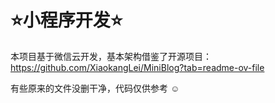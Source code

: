 # ⭐小程序开发⭐

本项目基于微信云开发，基本架构借鉴了开源项目：https://github.com/XiaokangLei/MiniBlog?tab=readme-ov-file

有些原来的文件没删干净，代码仅供参考 ☺
